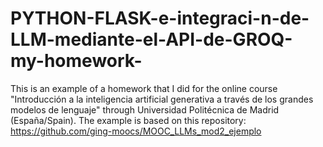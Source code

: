 # PYTHON-FLASK-e-integraci-n-de-LLM-mediante-el-API-de-GROQ-my-homework-
This is an example of a homework that I did for the online course "Introducción a la inteligencia artificial generativa a través de los grandes modelos de lenguaje" through Universidad Politécnica de Madrid (España/Spain). The example is based on this repository: https://github.com/ging-moocs/MOOC_LLMs_mod2_ejemplo
